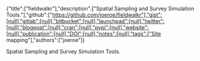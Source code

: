 {"title":["fieldwalkr"],"description":["Spatial Sampling and Survey Simulation Tools."],"github":["https://github.com/joeroe/fieldwalkr"],"gist":[null],"gitlab":[null],"bitbucket":[null],"launchpad":[null],"twitter":[null],"blogpost":[null],"cran":[null],"pypi":[null],"website":[null],"publication":[null],"DOI":[null],"notes":[null],"tags":["Site mapping"],"authors":["joeroe"]}

Spatial Sampling and Survey Simulation Tools.